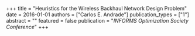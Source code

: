 +++
title = "Heuristics for the Wireless Backhaul Network Design Problem"
date = 2016-01-01
authors = ["Carlos E. Andrade"]
publication_types = ["1"]
abstract = ""
featured = false
publication = "*INFORMS Optimization Society Conference*"
+++

